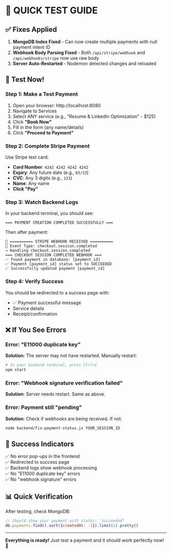 # 🚀 QUICK TEST GUIDE

## ✅ Fixes Applied

1. **MongoDB Index Fixed** - Can now create multiple payments with null payment intent ID
2. **Webhook Body Parsing Fixed** - Both `/api/stripe/webhook` and `/api/webhooks/stripe` now use raw body
3. **Server Auto-Restarted** - Nodemon detected changes and reloaded

## 🧪 Test Now!

### Step 1: Make a Test Payment

1. Open your browser: http://localhost:8080
2. Navigate to Services
3. Select ANY service (e.g., "Resume & LinkedIn Optimization" - $125)
4. Click **"Book Now"**
5. Fill in the form (any name/details)
6. Click **"Proceed to Payment"**

### Step 2: Complete Stripe Payment

Use Stripe test card:
- **Card Number**: `4242 4242 4242 4242`
- **Expiry**: Any future date (e.g., `03/33`)
- **CVC**: Any 3 digits (e.g., `123`)
- **Name**: Any name
- **Click "Pay"**

### Step 3: Watch Backend Logs

In your backend terminal, you should see:

```
=== PAYMENT CREATION COMPLETED SUCCESSFULLY ===
```

Then after payment:

```
🔔 ========== STRIPE WEBHOOK RECEIVED ==========
📨 Event Type: checkout.session.completed
→ Handling checkout.session.completed
=== CHECKOUT SESSION COMPLETED WEBHOOK ===
✅ Found payment in database: [payment_id]
✅ Payment [payment_id] status set to SUCCEEDED
✅ Successfully updated payment [payment_id]
```

### Step 4: Verify Success

You should be redirected to a success page with:
- ✅ Payment successful message
- Service details
- Receipt/confirmation

## ❌ If You See Errors

### Error: "E11000 duplicate key"
**Solution**: The server may not have restarted. Manually restart:
```bash
# In your backend terminal, press Ctrl+C
npm start
```

### Error: "Webhook signature verification failed"
**Solution**: Server needs restart. Same as above.

### Error: Payment still "pending"
**Solution**: Check if webhooks are being received. If not:
```bash
node backend/fix-payment-status.js YOUR_SESSION_ID
```

## 🎯 Success Indicators

✅ No error pop-ups in the frontend  
✅ Redirected to success page  
✅ Backend logs show webhook processing  
✅ No "E11000 duplicate key" errors  
✅ No "webhook signature" errors  

## 📊 Quick Verification

After testing, check MongoDB:

```javascript
// Should show your payment with status: "succeeded"
db.payments.find().sort({createdAt: -1}).limit(1).pretty()
```

---

**Everything is ready!** Just test a payment and it should work perfectly now! 🎉
